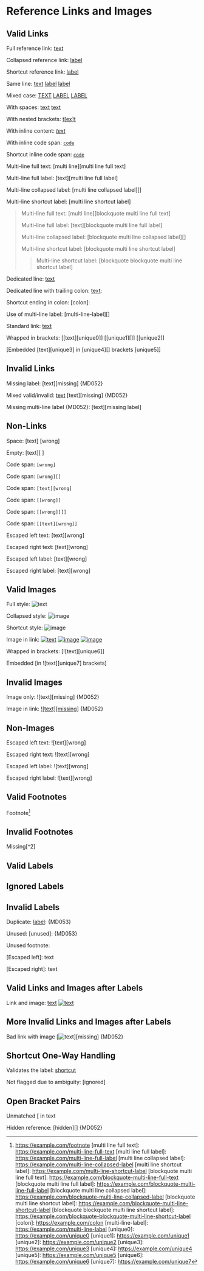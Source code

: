 # Reference Links and Images

## Valid Links

Full reference link: [text][label]

Collapsed reference link: [label][]

Shortcut reference link: [label]

Same line: [text][label] [label][] [label]

Mixed case: [TEXT][LABEL] [LABEL][] [LABEL]

With spaces: [text][label with spaces] [text][ label  with spaces ]

With nested brackets: [t[ex]t][label]

With inline content: [*text*][label]

With inline code span: [`code`][label]

Shortcut inline code span: [`code`]

Multi-line full text: [multi
line][multi line full text]

Multi-line full label: [text][multi
line full label]

Multi-line collapsed label: [multi
line collapsed label][]

Multi-line shortcut label: [multi line
shortcut label]

> Multi-line full text: [multi
> line][blockquote multi line full text]
>
> Multi-line full label: [text][blockquote multi
> line full label]
>
> Multi-line collapsed label: [blockquote multi
> line collapsed label][]
>
> Multi-line shortcut label: [blockquote multi line
> shortcut label]
>
> > Multi-line shortcut label: [blockquote blockquote
> > multi line shortcut label]

Dedicated line:
[text][label]

Dedicated line with trailing colon:
[text][label]:

Shortcut ending in colon: [colon]:

Use of multi-line label: [multi-line-label][]

Standard link: [text](https://example.com/standard)

Wrapped in brackets: [[text][unique0]] [[unique1][]] [[unique2]]

[Embedded [text][unique3] in [unique4][] brackets [unique5]]

## Invalid Links

Missing label: [text][missing] {MD052}

Mixed valid/invalid: [text][label] [text][missing] {MD052}

Missing multi-line label {MD052}: [text][missing
label]

## Non-Links

Space: [text] [wrong]

Empty: [text][ ]

Code span: `[wrong]`

Code span: `[wrong][]`

Code span: `[text][wrong]`

Code span: `[[wrong]]`

Code span: `[[wrong][]]`

Code span: `[[text][wrong]]`

Escaped left text: \[text][wrong]

Escaped right text: [text\][wrong]

Escaped left label: [text]\[wrong]

Escaped right label: [text][wrong\]

## Valid Images

Full style: ![text][image]

Collapsed style: ![image][]

Shortcut style: ![image]

Image in link: [![text][image]][label] [![image][]][label] [![image]][label]

Wrapped in brackets: [![text][unique6]]

Embedded [in ![text][unique7] brackets]

## Invalid Images

Image only: ![text][missing] {MD052}

Image in link: [![text][missing]][label] {MD052}

## Non-Images

Escaped left text: !\[text][wrong]

Escaped right text: ![text\][wrong]

Escaped left label: ![text]\[wrong]

Escaped right label: ![text][wrong\]

## Valid Footnotes

Footnote[^1]

## Invalid Footnotes

Missing[^2]

## Valid Labels

[label]: https://example.com/label
[ label with  spaces ]: https://example.com/label-with-spaces
[image]:https://example.com/image
[`code`]: https://example.com/code
[^1]: https://example.com/footnote
[multi line full text]: https://example.com/multi-line-full-text
[multi line full label]: https://example.com/multi-line-full-label
[multi line collapsed label]: https://example.com/multi-line-collapsed-label
[multi line shortcut label]: https://example.com/multi-line-shortcut-label
[blockquote multi line full text]: https://example.com/blockquote-multi-line-full-text
[blockquote multi line full label]: https://example.com/blockquote-multi-line-full-label
[blockquote multi line collapsed label]: https://example.com/blockquote-multi-line-collapsed-label
[blockquote multi line shortcut label]: https://example.com/blockquote-multi-line-shortcut-label
[blockquote blockquote multi line shortcut label]: https://example.com/blockquote-blockquote-multi-line-shortcut-label
[colon]: https://example.com/colon
[multi-line-label]:
https://example.com/multi-line-label
[unique0]: https://example.com/unique0
[unique1]: https://example.com/unique1
[unique2]: https://example.com/unique2
[unique3]: https://example.com/unique3
[unique4]: https://example.com/unique4
[unique5]: https://example.com/unique5
[unique6]: https://example.com/unique6
[unique7]: https://example.com/unique7

## Ignored Labels

[//]: # (This is a technique for putting comments in Markdown)

[//]: <> (Here is another variant)

## Invalid Labels

Duplicate:
[label]: {MD053}

Unused:
[unused]: {MD053}

Unused footnote:
[^3]: {MD053}

[Duplicate unused multi-line label {MD053}]:
https://example.com/duplicate-unused-multi-line-label

[Duplicate unused multi-line label {MD053}]:
https://example.com/duplicate-unused-multi-line-label

\[Escaped left]: text

[Escaped right\]: text

## Valid Links and Images after Labels

Link and image: [text][label] [![text][image]][label]

## More Invalid Links and Images after Labels

Bad link with image [![text][image]][missing] {MD052}

## Shortcut One-Way Handling

Validates the label: [shortcut]

[shortcut]: https://example.com/shortcut

Not flagged due to ambiguity: [ignored]

## Open Bracket Pairs

Unmatched [ in text

Hidden reference: [hidden][] {MD052}
